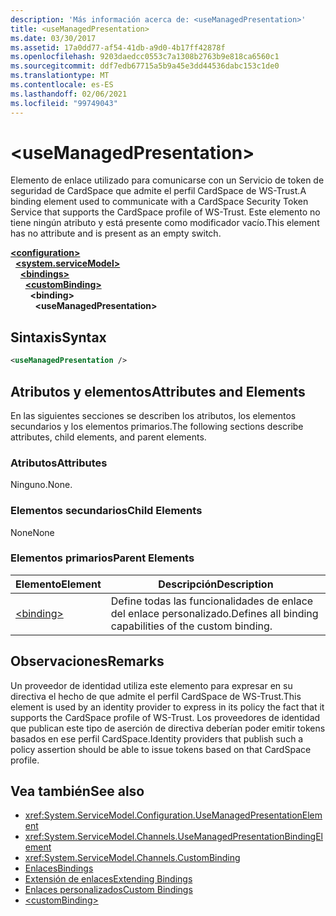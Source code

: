 ```yaml
---
description: 'Más información acerca de: <useManagedPresentation>'
title: <useManagedPresentation>
ms.date: 03/30/2017
ms.assetid: 17a0dd77-af54-41db-a9d0-4b17ff42878f
ms.openlocfilehash: 9203daedcc0553c7a1308b2763b9e818ca6560c1
ms.sourcegitcommit: ddf7edb67715a5b9a45e3dd44536dabc153c1de0
ms.translationtype: MT
ms.contentlocale: es-ES
ms.lasthandoff: 02/06/2021
ms.locfileid: "99749043"
---
```

# \<useManagedPresentation>

<span data-ttu-id="ffd95-102">Elemento de enlace utilizado para comunicarse con un Servicio de token de seguridad de CardSpace que admite el perfil CardSpace de WS-Trust.</span><span class="sxs-lookup"><span data-stu-id="ffd95-102">A binding element used to communicate with a CardSpace Security Token Service that supports the CardSpace profile of WS-Trust.</span></span> <span data-ttu-id="ffd95-103">Este elemento no tiene ningún atributo y está presente como modificador vacío.</span><span class="sxs-lookup"><span data-stu-id="ffd95-103">This element has no attribute and is present as an empty switch.</span></span>  
  
[**\<configuration>**](../configuration-element.md)\
&nbsp;&nbsp;[**\<system.serviceModel>**](system-servicemodel.md)\
&nbsp;&nbsp;&nbsp;&nbsp;[**\<bindings>**](bindings.md)\
&nbsp;&nbsp;&nbsp;&nbsp;&nbsp;&nbsp;[**\<customBinding>**](custombinding.md)\
&nbsp;&nbsp;&nbsp;&nbsp;&nbsp;&nbsp;&nbsp;&nbsp;**\<binding>**\
&nbsp;&nbsp;&nbsp;&nbsp;&nbsp;&nbsp;&nbsp;&nbsp;&nbsp;&nbsp;**\<useManagedPresentation>**  
  
## <a name="syntax"></a><span data-ttu-id="ffd95-104">Sintaxis</span><span class="sxs-lookup"><span data-stu-id="ffd95-104">Syntax</span></span>  
  
```xml  
<useManagedPresentation />
```  
  
## <a name="attributes-and-elements"></a><span data-ttu-id="ffd95-105">Atributos y elementos</span><span class="sxs-lookup"><span data-stu-id="ffd95-105">Attributes and Elements</span></span>  

 <span data-ttu-id="ffd95-106">En las siguientes secciones se describen los atributos, los elementos secundarios y los elementos primarios.</span><span class="sxs-lookup"><span data-stu-id="ffd95-106">The following sections describe attributes, child elements, and parent elements.</span></span>  
  
### <a name="attributes"></a><span data-ttu-id="ffd95-107">Atributos</span><span class="sxs-lookup"><span data-stu-id="ffd95-107">Attributes</span></span>  

 <span data-ttu-id="ffd95-108">Ninguno.</span><span class="sxs-lookup"><span data-stu-id="ffd95-108">None.</span></span>  
  
### <a name="child-elements"></a><span data-ttu-id="ffd95-109">Elementos secundarios</span><span class="sxs-lookup"><span data-stu-id="ffd95-109">Child Elements</span></span>  

 <span data-ttu-id="ffd95-110">None</span><span class="sxs-lookup"><span data-stu-id="ffd95-110">None</span></span>  
  
### <a name="parent-elements"></a><span data-ttu-id="ffd95-111">Elementos primarios</span><span class="sxs-lookup"><span data-stu-id="ffd95-111">Parent Elements</span></span>  
  
|<span data-ttu-id="ffd95-112">Elemento</span><span class="sxs-lookup"><span data-stu-id="ffd95-112">Element</span></span>|<span data-ttu-id="ffd95-113">Descripción</span><span class="sxs-lookup"><span data-stu-id="ffd95-113">Description</span></span>|  
|-------------|-----------------|  
|[\<binding>](bindings.md)|<span data-ttu-id="ffd95-114">Define todas las funcionalidades de enlace del enlace personalizado.</span><span class="sxs-lookup"><span data-stu-id="ffd95-114">Defines all binding capabilities of the custom binding.</span></span>|  
  
## <a name="remarks"></a><span data-ttu-id="ffd95-115">Observaciones</span><span class="sxs-lookup"><span data-stu-id="ffd95-115">Remarks</span></span>  

 <span data-ttu-id="ffd95-116">Un proveedor de identidad utiliza este elemento para expresar en su directiva el hecho de que admite el perfil CardSpace de WS-Trust.</span><span class="sxs-lookup"><span data-stu-id="ffd95-116">This element is used by an identity provider to express in its policy the fact that it supports the CardSpace profile of WS-Trust.</span></span> <span data-ttu-id="ffd95-117">Los proveedores de identidad que publican este tipo de aserción de directiva deberían poder emitir tokens basados en ese perfil CardSpace.</span><span class="sxs-lookup"><span data-stu-id="ffd95-117">Identity providers that publish such a policy assertion should be able to issue tokens based on that CardSpace profile.</span></span>  
  
## <a name="see-also"></a><span data-ttu-id="ffd95-118">Vea también</span><span class="sxs-lookup"><span data-stu-id="ffd95-118">See also</span></span>

- <xref:System.ServiceModel.Configuration.UseManagedPresentationElement>
- <xref:System.ServiceModel.Channels.UseManagedPresentationBindingElement>
- <xref:System.ServiceModel.Channels.CustomBinding>
- [<span data-ttu-id="ffd95-119">Enlaces</span><span class="sxs-lookup"><span data-stu-id="ffd95-119">Bindings</span></span>](../../../wcf/bindings.md)
- [<span data-ttu-id="ffd95-120">Extensión de enlaces</span><span class="sxs-lookup"><span data-stu-id="ffd95-120">Extending Bindings</span></span>](../../../wcf/extending/extending-bindings.md)
- [<span data-ttu-id="ffd95-121">Enlaces personalizados</span><span class="sxs-lookup"><span data-stu-id="ffd95-121">Custom Bindings</span></span>](../../../wcf/extending/custom-bindings.md)
- [\<customBinding>](custombinding.md)
